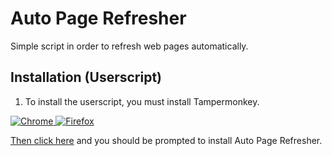 # Auto Page Refresher

 Simple script in order to refresh web pages automatically. 
 

## Installation (Userscript)

1. To install the userscript, you must install Tampermonkey.
<a href="https://chrome.google.com/webstore/detail/tampermonkey/dhdgffkkebhmkfjojejmpbldmpobfkfo">
	<img src="https://raw.githubusercontent.com/rafaelgomesxyz/esgst/main/assets/chrome-badge.png" alt="Chrome">
<a href="https://addons.mozilla.org/en-US/firefox/addon/tampermonkey/">
	<img src="https://raw.githubusercontent.com/rafaelgomesxyz/esgst/main/assets/firefox-badge.png" alt="Firefox">
<br/>


Then [click here](https://github.com/Acidooo/Auto-Page-Refresher/raw/master/Auto%20Page%20Refresher.user.js) and you should be prompted to install Auto Page Refresher.


